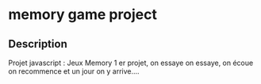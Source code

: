 # memory game project
## Description
Projet javascript : Jeux Memory
    1 er projet, on essaye on essaye, on écoue on recommence et un jour on y arrive....